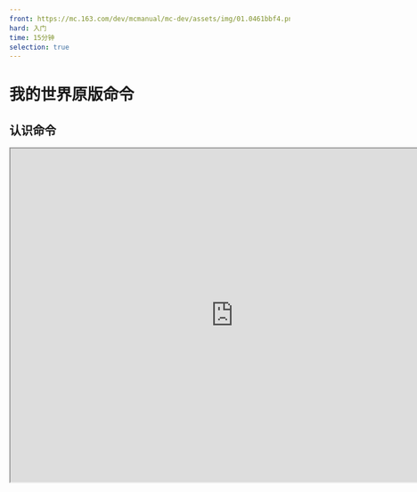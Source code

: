 ```yaml
---
front: https://mc.163.com/dev/mcmanual/mc-dev/assets/img/01.0461bbf4.png
hard: 入门
time: 15分钟
selection: true
---
```

# 我的世界原版命令

## 认识命令

<iframe src="https://cc.163.com/act/m/daily/iframeplayer/?id=62ce430de6c041f257897fc2" width="800" height="600" allow="fullscreen"/>



命令是指在我的世界原版游戏中自带的控制台命令，这些命令可以在游戏的聊天窗口中、命令方块中被执行。

各种命令相互搭配，也可以实现一些类似模组的玩法。

### 命令功能展示

发送一个游戏内标题

![](./images/01.png)

修改游戏时间

![](./images/02.png)

击杀所有僵尸

![](./images/03.png)

召唤一道闪电

![](./images/04.png)

如此功能繁多的命令，可以和模组SDK进行互补。也可以不借助模组SDK来完成很多游戏玩法。

所以学习我的世界原版命令，也是玩法开发中一项非常重要的内容。

## 命令执行方法

### 聊天框

我们随意进入一个游戏存档之后，可以按下回车进入聊天框。

随后在聊天框内输入/开头的任意字符，即使用控制台指令。

例如我们需要设置游戏时间为白天，可以输入```/time set 0```并回车，来修改游戏时间

![](./images/05.png)

同时可以看到命令的参数提示，要求/time set 的最后一个数字是数量，类型为int。

### 命令方块

命令也可以在命令方块中执行。命令方块默认不出现在创造物品栏中，需要使用命令来获取。

使用同样的方法打开聊天框，在聊天框内输入```/give @s command_block```即可获取命令方块。

然后将它放在地上，即可进行设置。

在左侧默认设置不改变的情况下，我们输入命令```tp @p ~ ~20 ~```，然后使用红石信号激活这个命令方块。

![](./images/06.png)

命令方块就会执行这个命令，并把我们的y高度提高20格。

![](./images/07.png)

## 命令参数

命令会根据命令参数来修改执行的结果。

就比如```/give @s command_block```这个命令，@s 和 command_block 都是这个命令的参数。

参数通常使用空格进行分隔。

在聊天框内输入/give 即可查看该命令的帮助

![](./images/08.png)

在这里，<>括号所表示的内容为必填参数，[]括号所表示的内容为可选参数。

括号内分别是参数的含义和类型。

比如```player: target```即玩家参数，参数类型是一个目标，即目标选择器。

所以我们的命令```/give @s command_block```的含义就是给@s这个目标一个command_block。

@s为目标选择器的命令执行者，选择器会在下面介绍。

## 目标选择器

在很多命令中，都有一个类型为target的参数。比如刚刚的/give命令。

大多数以实体或玩家作为参数的命令，可以通过某些限定条件来选择一个或多个实体或玩家，而不必指定实体名、玩家名或UUID。要用条件来选择实体或玩家，应先输入一个**目标选择器变量**，如有需要，还可再使用一个或多个**目标选择器参数**以制定具体的条件（可选）。

### 目标选择器汇总表

| 变量 | 功能           |
| ---- | -------------- |
| `@p` | 距离最近的玩家 |
| `@r` | 随机玩家       |
| `@a` | 所有玩家       |
| `@e` | 所有实体       |
| `@s` | 命令的执行者   |

使用这些选择器，就可以限制这个命令将会对谁执行。

同时还可以使用目标选择器搭配目标选择器参数，来筛选实体。

例如需要筛选出所有僵尸，则目标选择器为`@e[type=zombie]`，如果需要筛选出2个僵尸，则为`@e[type=zombie,c=2]`

这里的`type=`筛选实体类型，`c=`限制了选择的数量。

## 坐标

坐标在数字上反映了实体在世界中的位置。

坐标基于一个由互相垂直且交于一点（即原点）的三条坐标轴形成的网格，即一个空间直角坐标系。

- X轴的正方向为东，其坐标反映了玩家距离原点在东（+）西（-）方向上的距离。
- Z轴的正方向为南，其坐标反映了玩家距离原点在南（+）北（-）方向上的距离。
- Y轴的正方向为上，其坐标反映了玩家位置的高低程度。
- 坐标系的单位长度为一个方块长，每一方块为1立方米。

因此，三条坐标轴形成了右手坐标系（拇指为X轴，食指为Y轴，中指为Z轴），通过这样可以更为简单地记住各坐标轴。

![](./images/17.png)

### 绝对坐标

在游戏中，可以通过游戏设置打开显示坐标，来查看自己的位置。这里显示的坐标就是绝对坐标。

![](./images/09.png)

### 相对坐标和局部坐标

在命令中，你不仅可以使用绝对坐标（即具体的坐标值），还可以使用相对坐标和局部坐标来表示位置。

#### 相对坐标

相对坐标使用`~`来表示，例如刚刚输入命令方块的`/tp @p ~ ~10 ~`就是一个使用相对坐标来表示的位置。

首先我们来看一下tp的命令参数定义。

![](./images/10.png)

这里我们的命令对应的是红框所划出的参数。

相对坐标的波浪号后面可以跟一个数字，代表坐标的偏移量。例如`~ ~10 ~`就代表目标当前位置的y坐标+10。同样`~`就是`~0`的简写。

#### 局部坐标

局部坐标使用`^`来表示，如果输入命令`/tp @p ^ ^ ^3`就会使玩家向前移动3格。

这里的局部坐标表示和相对坐标类似，和相对坐标不同的是，局部坐标的坐标原点是以玩家的坐标为中心，以玩家面朝方向为z轴正方向。

即无论玩家视角面朝什么方向，使用`/tp @p ^ ^ ^3`都会使玩家朝他面朝的方向进行移动。

> **绝对坐标**可以和**相对坐标**或**局部坐标**混合使用，而**相对坐标**和**局部坐标**不能混合使用。

## 原始文本

原始文本是一串由Json构成的文本。

可以在`/tellraw`,`/titleraw`命令中使用。

原始文本的Json的基本结构如下：

```json
{
    "rawtext": [  # 包含所有文本对象的列表
        {
            "text": "",  # 文本原始内容，和translate不能共存
            "translate": "",  # 使用玩家所选择的语言显示的翻译识别符，即zh_CN.lang语言文件中的key
            "selector": "",  # 在文本中直接将"@a"，"@s"等选择器会被转换
            "with": []  # 包含translate中的聊天字符串参数的列表
        }
    ]
}
```

我们分别执行下面命令

```
/tellraw @a { "rawtext": [ { "translate" : "commands.op.success", "with": [ "开发者" ] } ] }
/tellraw @a { "rawtext": [ { "translate" : "commands.op.success", "with": { "rawtext": [ { "translate" : "item.apple.name" } ] } } ] }
```

可以查看命令的效果。

![](./images/11.png)

这里就是将`command.op.success`对应的"已将 %%s 设置为管理员"语言文本设置，使用with中的参数，进行了替换。

同样我们可以自己编写一个消息，例如

```
/tellraw @a { "rawtext": [ { "translate" : "你好 %%s ， %%s", "with": { "rawtext" : [ { "translate" : "%%s", "with" : { "rawtext" : [ { "selector" : "@s" } ] } }, { "translate" : "item.apple.name" } ] } } ] }
```

可以看到执行效果。

![](./images/12.png)

但是这样的提示文本颜色非常单一，我们可以使用格式化代码来对其添加颜色和格式。

格式化代码由一个小节号(§)和一个数字构成。

例如§a，代表从这里开始的文本都变成绿色。我们加上格式化代码后再次尝试命令

```
/tellraw @a { "rawtext": [ { "translate" : "§a你好 %%s ， %%s", "with": { "rawtext" : [ { "translate" : "%%s", "with" : { "rawtext" : [ { "selector" : "@s" } ] } }, { "translate" : "item.apple.name" } ] } } ] }
```

![](./images/14.png)

可以看到文字已经变成了绿色。

所有可用的颜色和格式对应图如下。

<img src="./images/13.gif" style="zoom: 150%;" />

> **如何快速使用键盘打出小节符**
>
> 按住键盘的`Alt`键不松，依次在小键盘按下`1`、`6`、`7`，按完后松开`Alt`，即可打出小节号

